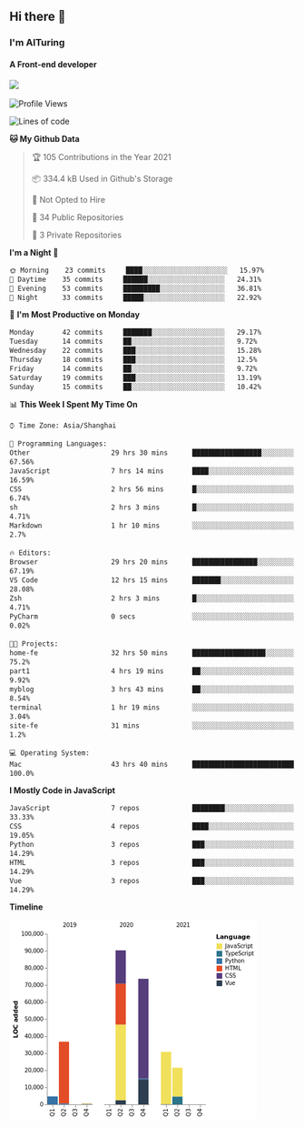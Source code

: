 ## Hi there 👋
### I'm AITuring
#### A Front-end developer

<img src="./dhx.gif" width="400px"/>

<!--START_SECTION:waka-->
![Profile Views](http://img.shields.io/badge/Profile%20Views-1-blue)

![Lines of code](https://img.shields.io/badge/From%20Hello%20World%20I%27ve%20Written-258222%20lines%20of%20code-blue)

**🐱 My Github Data** 

> 🏆 105 Contributions in the Year 2021
 > 
> 📦 334.4 kB Used in Github's Storage 
 > 
> 🚫 Not Opted to Hire
 > 
> 📜 34 Public Repositories 
 > 
> 🔑 3 Private Repositories  
 > 
**I'm a Night 🦉** 

```text
🌞 Morning    23 commits     ████░░░░░░░░░░░░░░░░░░░░░   15.97% 
🌆 Daytime    35 commits     ██████░░░░░░░░░░░░░░░░░░░   24.31% 
🌃 Evening    53 commits     █████████░░░░░░░░░░░░░░░░   36.81% 
🌙 Night      33 commits     █████░░░░░░░░░░░░░░░░░░░░   22.92%

```
📅 **I'm Most Productive on Monday** 

```text
Monday       42 commits     ███████░░░░░░░░░░░░░░░░░░   29.17% 
Tuesday      14 commits     ██░░░░░░░░░░░░░░░░░░░░░░░   9.72% 
Wednesday    22 commits     ███░░░░░░░░░░░░░░░░░░░░░░   15.28% 
Thursday     18 commits     ███░░░░░░░░░░░░░░░░░░░░░░   12.5% 
Friday       14 commits     ██░░░░░░░░░░░░░░░░░░░░░░░   9.72% 
Saturday     19 commits     ███░░░░░░░░░░░░░░░░░░░░░░   13.19% 
Sunday       15 commits     ██░░░░░░░░░░░░░░░░░░░░░░░   10.42%

```


📊 **This Week I Spent My Time On** 

```text
⌚︎ Time Zone: Asia/Shanghai

💬 Programming Languages: 
Other                    29 hrs 30 mins      █████████████████░░░░░░░░   67.56% 
JavaScript               7 hrs 14 mins       ████░░░░░░░░░░░░░░░░░░░░░   16.59% 
CSS                      2 hrs 56 mins       █░░░░░░░░░░░░░░░░░░░░░░░░   6.74% 
sh                       2 hrs 3 mins        █░░░░░░░░░░░░░░░░░░░░░░░░   4.71% 
Markdown                 1 hr 10 mins        ░░░░░░░░░░░░░░░░░░░░░░░░░   2.7%

🔥 Editors: 
Browser                  29 hrs 20 mins      ████████████████░░░░░░░░░   67.19% 
VS Code                  12 hrs 15 mins      ███████░░░░░░░░░░░░░░░░░░   28.08% 
Zsh                      2 hrs 3 mins        █░░░░░░░░░░░░░░░░░░░░░░░░   4.71% 
PyCharm                  0 secs              ░░░░░░░░░░░░░░░░░░░░░░░░░   0.02%

🐱‍💻 Projects: 
home-fe                  32 hrs 50 mins      ██████████████████░░░░░░░   75.2% 
part1                    4 hrs 19 mins       ██░░░░░░░░░░░░░░░░░░░░░░░   9.92% 
myblog                   3 hrs 43 mins       ██░░░░░░░░░░░░░░░░░░░░░░░   8.54% 
terminal                 1 hr 19 mins        ░░░░░░░░░░░░░░░░░░░░░░░░░   3.04% 
site-fe                  31 mins             ░░░░░░░░░░░░░░░░░░░░░░░░░   1.2%

💻 Operating System: 
Mac                      43 hrs 40 mins      █████████████████████████   100.0%

```

**I Mostly Code in JavaScript** 

```text
JavaScript               7 repos             ████████░░░░░░░░░░░░░░░░░   33.33% 
CSS                      4 repos             ████░░░░░░░░░░░░░░░░░░░░░   19.05% 
Python                   3 repos             ███░░░░░░░░░░░░░░░░░░░░░░   14.29% 
HTML                     3 repos             ███░░░░░░░░░░░░░░░░░░░░░░   14.29% 
Vue                      3 repos             ███░░░░░░░░░░░░░░░░░░░░░░   14.29%

```


**Timeline**

![Chart not found](https://raw.githubusercontent.com/AITuring/AITuring/main/charts/bar_graph.png) 


<!--END_SECTION:waka-->


